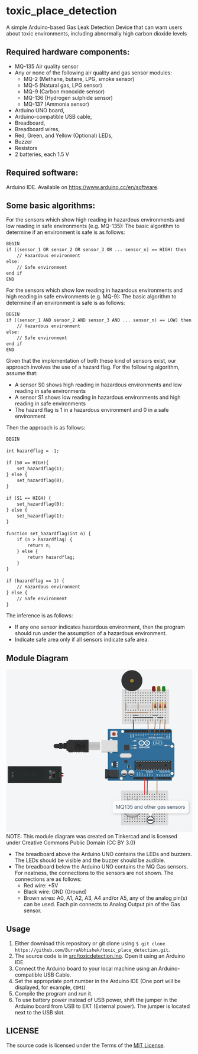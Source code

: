 # toxic_place_detection
A simple Arduino-based Gas Leak Detection Device that can warn users about toxic environments, including abnormally high carbon dioxide levels

## Required hardware components:
<ul>
  <li> MQ-135 Air quality sensor </li>
  <li> Any or none of the following air quality and gas sensor modules: 
  <ul>
    <li> MQ-2 (Methane, butane, LPG, smoke sensor)</li>
    <li> MQ-5 (Natural gas, LPG sensor)</li>
    <li> MQ-9 (Carbon monoxide sensor)</li>
    <li> MQ-136 (Hydrogen sulphide sensor)</li>
    <li> MQ-137 (Ammonia sensor)</li>
  </ul>
  <li> Arduino UNO board, </li> 
  <li> Arduino-compatible USB cable, </li> 
  <li> Breadboard, </li>
  <li> Breadboard wires, </li>
  <li> Red, Green, and Yellow (Optional) LEDs, </li>
  <li> Buzzer </li>
  <li> Resistors </li>
  <li> 2 batteries, each 1.5 V </li>
</ul>

## Required software:
Arduino IDE. Available on https://www.arduino.cc/en/software.

## Some basic algorithms:
For the sensors which show high reading in hazardous environments and low reading in safe environments (e.g. MQ-135):
The basic algorithm to determine if an environment is safe is as follows:
```
BEGIN
if ((sensor_1 OR sensor_2 OR sensor_3 OR ... sensor_n) == HIGH) then
    // Hazardous environment
else:
    // Safe environment
end if
END
```


For the sensors which show low reading in hazardous environments and high reading in safe environments (e.g. MQ-9):
The basic algorithm to determine if an environment is safe is as follows:
```
BEGIN
if ((sensor_1 AND sensor_2 AND sensor_3 AND ... sensor_n) == LOW) then
    // Hazardous environment
else:
    // Safe environment
end if
END
```


Given that the implementation of both these kind of sensors exist, our approach involves the use of a hazard flag. For the following algorithm, assume that:
- A sensor S0 shows high reading in hazardous environments and low reading in safe environments
- A sensor S1 shows low reading in hazardous environments and high reading in safe environments
- The hazard flag is 1 in a hazardous environment and 0 in a safe environment

Then the approach is as follows:
```
BEGIN

int hazardflag = -1;

if (S0 == HIGH){
    set_hazardflag(1);
} else {
    set_hazardflag(0);
}

if (S1 == HIGH) {
    set_hazardflag(0);
} else {
    set_hazardflag(1);
}

function set_hazardflag(int n) {
    if (n > hazardflag) {
        return n;
    } else {
        return hazardflag;
    }
}

if (hazardflag == 1) {
    // Hazardous environment
} else {
    // Safe environment
}
```


The inference is as follows:
- If any one sensor indicates hazardous environment, then the program should run under the assumption of a hazardous environment.
- Indicate safe area only if all sensors indicate safe area.

## Module Diagram
<img src="modulediagram/Module Diagram.png" alt="Module Diagram" title="Module Diagram, created using Tinkercad">
NOTE: This module diagram was created on Tinkercad and is licensed under Creative Commons Public Domain (CC BY 3.0)

- The breadboard above the Arduino UNO contains the LEDs and buzzers. The LEDs should be visible and the buzzer should be audible.
- The breadboard below the Arduino UNO contains the MQ Gas sensors. For neatness, the connections to the sensors are not shown. The connections are as follows:
  - Red wire: +5V
  - Black wire: GND (Ground)
  - Brown wires: A0, A1, A2, A3, A4 and/or A5, any of the analog pin(s) can be used. Each pin connects to Analog Output pin of the Gas sensor.

## Usage
1. Either download this repository or git clone using `$ git clone https://github.com/BurraAbhishek/toxic_place_detection.git`.
2. The source code is in [src/toxicdetection.ino](https://github.com/BurraAbhishek/toxic_place_detection/blob/main/src/toxicdetection.ino). Open it using an Arduino IDE.
3. Connect the Arduino board to your local machine using an Arduino-compatible USB Cable.
4. Set the appropriate port number in the Arduino IDE (One port will be displayed, for example, `COM1`)
5. Compile the program and run it.
6. To use battery power instead of USB power, shift the jumper in the Arduino board from USB to EXT (External power). The jumper is located next to the USB slot.


## LICENSE

The source code is licensed under the Terms of the [MIT License](https://github.com/BurraAbhishek/toxic_place_detection/blob/main/LICENSE).
